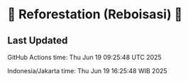 
# 🌳 Reforestation (Reboisasi) 🌲

## Last Updated

GitHub Actions time: Thu Jun 19 09:25:48 UTC 2025

Indonesia/Jakarta time: Thu Jun 19 16:25:48 WIB 2025
